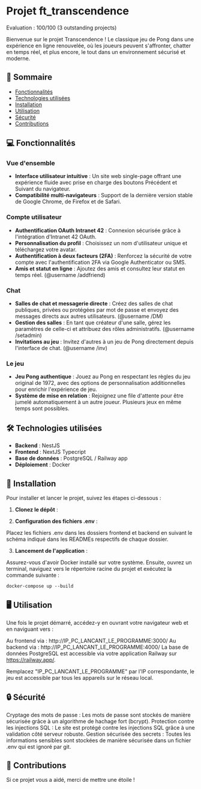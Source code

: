 # Projet ft_transcendence

Evaluation : 100/100 (3 outstanding projects)

Bienvenue sur le projet Transcendence ! Le classique jeu de Pong dans une expérience en ligne renouvelée, où les joueurs peuvent s'affronter, chatter en temps réel, et plus encore, le tout dans un environnement sécurisé et moderne.

## 📖 Sommaire

- [Fonctionnalités](#fonctionnalités)
- [Technologies utilisées](#technologies-utilisées)
- [Installation](#installation)
- [Utilisation](#utilisation)
- [Sécurité](#sécurité)
- [Contributions](#contributions)

## 💻 Fonctionnalités

### **Vue d'ensemble**
- **Interface utilisateur intuitive** : Un site web single-page offrant une expérience fluide avec prise en charge des boutons Précédent et Suivant du navigateur.
- **Compatibilité multi-navigateurs** : Support de la dernière version stable de Google Chrome, de Firefox et de Safari.

### **Compte utilisateur**
- **Authentification OAuth Intranet 42** : Connexion sécurisée grâce à l'intégration d'Intranet 42 OAuth.
- **Personnalisation du profil** : Choisissez un nom d'utilisateur unique et téléchargez votre avatar.
- **Authentification à deux facteurs (2FA)** : Renforcez la sécurité de votre compte avec l'authentification 2FA via Google Authenticator ou SMS.
- **Amis et statut en ligne** : Ajoutez des amis et consultez leur statut en temps réel. (@username /addfriend)

### **Chat**
- **Salles de chat et messagerie directe** : Créez des salles de chat publiques, privées ou protégées par mot de passe et envoyez des messages directs aux autres utilisateurs.  (@username /DM)
- **Gestion des salles** : En tant que créateur d'une salle, gérez les paramètres de celle-ci et attribuez des rôles administratifs. (@username /setadmin)
- **Invitations au jeu** : Invitez d'autres à un jeu de Pong directement depuis l'interface de chat. (@username /inv)

### **Le jeu**
- **Jeu Pong authentique** : Jouez au Pong en respectant les règles du jeu original de 1972, avec des options de personnalisation additionnelles pour enrichir l'expérience de jeu.
- **Système de mise en relation** : Rejoignez une file d'attente pour être jumelé automatiquement à un autre joueur. Plusieurs jeux en même temps sont possibles.

## 🛠 Technologies utilisées

- **Backend** : NestJS
- **Frontend** : NextJS Typecript
- **Base de données** : PostgreSQL / Railway app
- **Déploiement** : Docker

## 🚀 Installation

Pour installer et lancer le projet, suivez les étapes ci-dessous :

1. **Clonez le dépôt** :

2. **Configuration des fichiers .env** :

Placez les fichiers .env dans les dossiers frontend et backend en suivant le schéma indiqué dans les READMEs respectifs de chaque dossier.

3. **Lancement de l'application** :

Assurez-vous d'avoir Docker installé sur votre système. Ensuite, ouvrez un terminal, naviguez vers le répertoire racine du projet et exécutez la commande suivante :

```
docker-compose up --build
```

## 🖥 Utilisation
Une fois le projet démarré, accédez-y en ouvrant votre navigateur web et en naviguant vers :

Au frontend via : http://IP_PC_LANCANT_LE_PROGRAMME:3000/
Au backend via : http://IP_PC_LANCANT_LE_PROGRAMME:4000/
La base de données PostgreSQL est accessible via votre application Railway sur https://railway.app/.

Remplacez "IP_PC_LANCANT_LE_PROGRAMME" par l'IP correspondante, le jeu est accessible par tous les appareils sur le réseau local.

## 🔒 Sécurité
Cryptage des mots de passe : Les mots de passe sont stockés de manière sécurisée grâce à un algorithme de hachage fort (bcrypt).
Protection contre les injections SQL : Le site est protégé contre les injections SQL grâce à une validation côté serveur robuste.
Gestion sécurisée des secrets : Toutes les informations sensibles sont stockées de manière sécurisée dans un fichier .env qui est ignoré par git.

## 🤝 Contributions
Si ce projet vous a aidé, merci de mettre une étoile !
